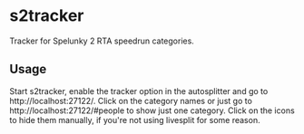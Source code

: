# s2tracker
Tracker for Spelunky 2 RTA speedrun categories.

## Usage
Start s2tracker, enable the tracker option in the autosplitter and go to http://localhost:27122/.
Click on the category names or just go to http://localhost:27122/#people to show just one category.
Click on the icons to hide them manually, if you're not using livesplit for some reason.
